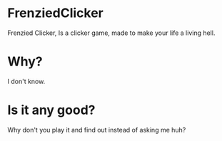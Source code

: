 # FrenziedClicker

Frenzied Clicker, Is a clicker game, made to make your life a living hell.


# Why?

I don't know.

# Is it any good?

Why don't you play it and find out instead of asking me huh?